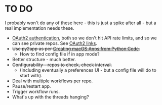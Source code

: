 # TO DO

I probably won't do any of these here - this is just a spike after all - but a real implementation needs these.

* [OAuth2 authentication](https://docs.github.com/en/developers/apps/authorizing-oauth-apps#device-flow), both so we don't hit API rate limits, and so we can see private repos. See [OAuth2 links](https://pinboard.in/u:brunns/t:oauth2).
* ~~Use py2app as per [Creating macOS Apps from Python Code](https://camillovisini.com/article/create-macos-menu-bar-app-pomodoro/#creating-macos-apps-from-python-code).~~
    * How to find config file if in app mode?
* Better structure - much better.
* ~~Configurability - repos to check, check interval.~~
    * (Including eventually a preferences UI - but a config file will do to start with).
* Deal with multiple workflows per repo.
* Pause/restart app.
* Trigger workflow runs.
* What's up with the threads hanging?